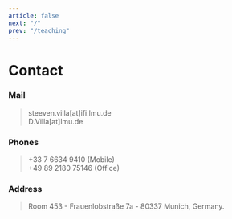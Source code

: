 ```yaml
---
article: false
next: "/"
prev: "/teaching"
---
```

# Contact



<Icons icon="/icons/google-scholar-square.svg" name="Scholar" link="https://scholar.google.com/citations?view_op=list_works&hl=en&user=j6rFI50AAAAJ&gmla=AJsN-F43L6BhCs7R86McoSpAPqGiopQpO2t_vYJ_I-GUWEc7iR_AZAg7mxVGo5xDQC1jzEY_2Bpo9CJmSS06tZ-O2LlKheJ4ThLLXbbriDRQQtAdKGYP7UkxB6xRRBp6IRak3kOe9bGk"/>

<Icons icon="/icons/researchgate-square.svg" name="Researchgate" link="https://www.researchgate.net/profile/David_Villa_Salazar"/>

<Icons icon="/icons/linkedin.png" name="Linkedin" link="https://fr.linkedin.com/in/steevenv"/>

<Icons icon="/icons/github.png" name="Github" link="https://github.com/xteeven"/>

<Icons icon="/icons/instagram.png" name="Instagram" link="https://www.instagram.com/xteevenv/"/>

<Icons icon="/icons/orcid-square.svg" name="OrcID" link="https://orcid.org/0000-0002-4881-1350"/>


### Mail

> steeven.villa[at]ifi.lmu.de   
> D.Villa[at]lmu.de

### Phones

> +33 7 6634 9410 (Mobile)  
> +49 89 2180 75146 (Office)

### Address 

> Room 453 - Frauenlobstraße 7a - 80337 Munich, Germany.

